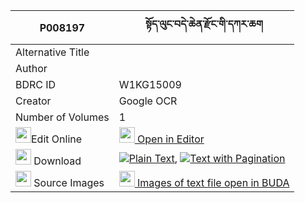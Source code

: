 |P008197|སྟོད་ལུང་བདེ་ཆེན་རྫོང་གི་དཀར་ཆག 
| --- | --- 
|Alternative Title |
|Author | 
|BDRC ID | W1KG15009
|Creator | Google OCR
|Number of Volumes| 1
|<img width="25" src="https://img.icons8.com/color/25/000000/edit-property.png">Edit Online| [<img width="25" src="https://avatars.githubusercontent.com/u/45091458?s=200&v=4"> Open in Editor](http://editor.openpecha.org/P008197)
|<img width="25" src="https://img.icons8.com/fluent/48/000000/download-2.png"/>  Download | [![](https://img.icons8.com/color/20/000000/txt.png)Plain Text](https://github.com/Openpecha/P008197/releases/download/v1/tolung_dechen_dzong_gi_karchak_plain_P008197.zip), [![](https://img.icons8.com/color/20/000000/txt.png)Text with Pagination](https://github.com/Openpecha/P008197/releases/download/v1/tolung_dechen_dzong_gi_karchak_pages_P008197.zip)
|<img width="25" src="https://img.icons8.com/plasticine/100/000000/pictures-folder.png"/>  Source Images | [<img width="25" src="https://library.bdrc.io/icons/BUDA-small.svg"> Images of text file open in BUDA](https://library.bdrc.io/show/bdr:W1KG15009)